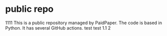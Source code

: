 # public repo
1111
This is a public repository managed by PaidPaper. The code is based in Python. It has several GitHub actions.
test
test 1.1
2
